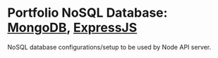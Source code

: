 # Portfolio NoSQL Database: [MongoDB](https://nodejs.org/en/), [ExpressJS](https://expressjs.com/)

NoSQL database configurations/setup to be used by Node API server.